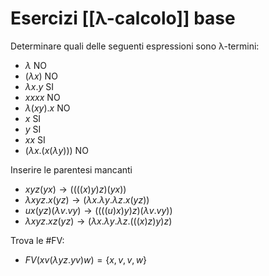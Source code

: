 # Esercizi [[λ-calcolo]] base

Determinare quali delle seguenti espressioni sono λ-termini:

- $\lambda$ NO
- $(\lambda x)$ NO
- $\lambda x.y$ SI
- $xxxx$ NO
- $\lambda (xy).x$ NO
- $x$ SI
- $y$ SI
- $xx$ SI
- $(\lambda x.(x(\lambda y)))$ NO

Inserire le parentesi mancanti

- $xyz(yx) \rightarrow ((((x)y)z)(yx))$
- $\lambda xyz.x(yz) \rightarrow (\lambda x. \lambda y. \lambda z.x(yz))$
- $ux(yz)(\lambda v.vy) \rightarrow ((((u)x)y)z)(\lambda v.vy))$
- $\lambda xyz.xz(yz) \rightarrow (\lambda x. \lambda y. \lambda z.(((x)z)y)z)$

Trova le #FV:

- $FV(xv(\lambda yz.yv)w)=\{x,v,v,w\}$
